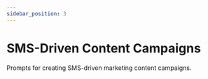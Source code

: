 ```yaml
---
sidebar_position: 3
---
```


# SMS-Driven Content Campaigns

Prompts for creating SMS-driven marketing content campaigns.
